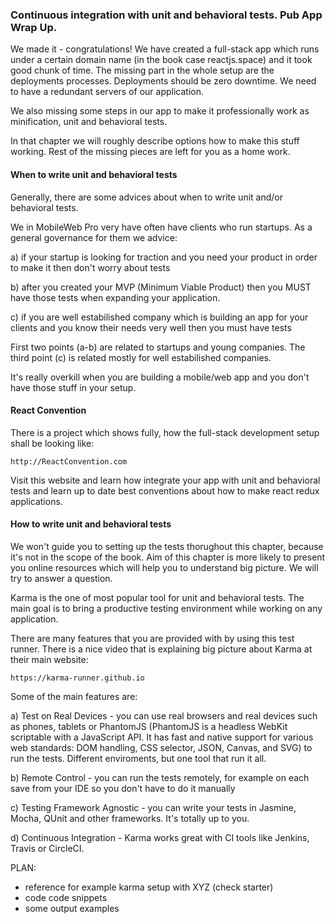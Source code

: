### Continuous integration with unit and behavioral tests. Pub App Wrap Up.

We made it - congratulations! We have created a full-stack app which runs under a certain domain name (in the book case reactjs.space) and it took good chunk of time. The missing part in the whole setup are the deployments processes. Deployments should be zero downtime. We need to have a redundant servers of our application. 

We also missing some steps in our app to make it professionally work as minification, unit and behavioral tests.

In that chapter we will roughly describe options how to make this stuff working. Rest of the missing pieces are left for you as a home work.

#### When to write unit and behavioral tests

Generally, there are some advices about when to write unit and/or behavioral tests. 

We in MobileWeb Pro very have often have clients who run startups. As a general governance for them we advice:

a) if your startup is looking for traction and you need your product in order to make it then don't worry about tests

b) after you created your MVP (Minimum Viable Product) then you MUST have those tests when expanding your application. 

c) if you are well estabilished company which is building an app for your clients and you know their needs very well then you must have tests

First two points (a-b) are related to startups and young companies. The third point (c) is related mostly for well estabilished companies.

It's really overkill when you are building a mobile/web app and you don't have those stuff in your setup.

#### React Convention 

There is a project which shows fully, how the full-stack development setup shall be looking like:

```
http://ReactConvention.com
```

Visit this website and learn how integrate your app with unit and behavioral tests and learn up to date best conventions about how to make react redux applications.

#### How to write unit and behavioral tests

We won't guide you to setting up the tests thorughout this chapter, because it's not in the scope of the book. Aim of this chapter is more likely to present you online resources which will help you to understand big picture. We will try to answer a question.

Karma is the one of most popular tool for unit and behavioral tests. The main goal is to bring a productive testing environment while working on any application.

There are many features that you are provided with by using this test runner. There is a nice video that is explaining big picture about Karma at their main website:
```
https://karma-runner.github.io
```

Some of the main features are:

a) Test on Real Devices - you can use real browsers and real devices such as phones, tablets or PhantomJS (PhantomJS is a headless WebKit scriptable with a JavaScript API. It has fast and native support for various web standards: DOM handling, CSS selector, JSON, Canvas, and SVG) to run the tests. Different enviroments, but one tool that run it all.

b) Remote Control - you can run the tests remotely, for example on each save from your IDE so you don't have to do it manually

c) Testing Framework Agnostic - you can write your tests  in Jasmine, Mocha, QUnit and other frameworks. It's totally up to you.

d) Continuous Integration - Karma works great with CI tools like Jenkins, Travis or CircleCI.


PLAN:
- reference for example karma setup with XYZ (check starter)
- code code snippets
- some output examples







